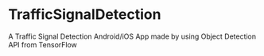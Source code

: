 # TrafficSignalDetection
A Traffic Signal Detection Android/iOS App made by using Object Detection API from TensorFlow
